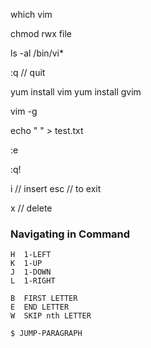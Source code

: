 which vim

chmod rwx file

ls -al /bin/vi*

:q // quit

yum install vim
yum install gvim

vim -g

echo " " > test.txt

:e

:q!

i // insert 
esc // to exit 

x // delete


### Navigating in Command 

```
H  1-LEFT
K  1-UP
J  1-DOWN
L  1-RIGHT

B  FIRST LETTER
E  END LETTER
W  SKIP nth LETTER

$ JUMP-PARAGRAPH

```
